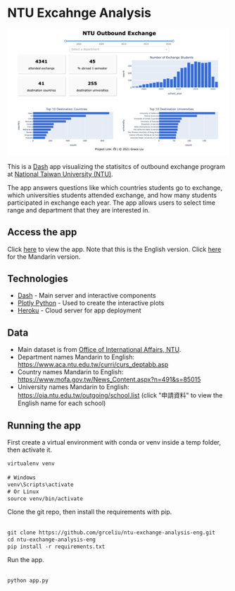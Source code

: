 # NTU Excahnge Analysis
[![screenshot](screenshot/app.png)](https://ntu-exchange-analysis-eng.herokuapp.com/)

This is a [Dash](https://plotly.com/dash/) app visualizing the statisitcs of outbound exchange program at [National Taiwan University (NTU)](https://www.ntu.edu.tw/index.html).

The app answers questions like which countries students go to exchange, which universities students attended exchange, and how many students participated in exchange each year. The app allows users to select time range and department that they are interested in.

## Access the app
Click [here](https://ntu-exchange-analysis-eng.herokuapp.com) to view the app. Note that this is the English version. Click [here](https://ntu-exchange-analysis.herokuapp.com) for the Mandarin version.

## Technologies
- [Dash](https://plotly.com/dash/) - Main server and interactive components
- [Plotly Python](https://plot.ly/python/) - Used to create the interactive plots
- [Heroku](https://heroku.com) - Cloud server for app deployment

## Data
- Main dataset is from [Office of International Affairs, NTU](https://oia.ntu.edu.tw/students/outgoing.students.experience.do/).
- Department names Mandarin to English: https://www.aca.ntu.edu.tw/curri/curs_deptabb.asp
- Country names Mandarin to English: https://www.mofa.gov.tw/News_Content.aspx?n=491&s=85015
- University names Mandarin to English: https://oia.ntu.edu.tw/outgoing/school.list (click "申請資料" to view the English name for each school)

## Running the app

First create a virtual environment with conda or venv inside a temp folder, then activate it.

```
virtualenv venv

# Windows
venv\Scripts\activate
# Or Linux
source venv/bin/activate

```

Clone the git repo, then install the requirements with pip.

```

git clone https://github.com/grceliu/ntu-exchange-analysis-eng.git
cd ntu-exchange-analysis-eng
pip install -r requirements.txt

```

Run the app.

```

python app.py

```
